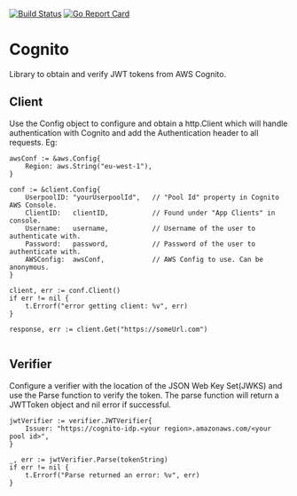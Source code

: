 [![Build Status](https://travis-ci.org/rejlersembriq/cognito.svg?branch=master)](https://travis-ci.org/rejlersembriq/cognito)
[![Go Report Card](https://goreportcard.com/badge/github.com/rejlersembriq/cognito)](https://goreportcard.com/report/github.com/rejlersembriq/cognito)

# Cognito
Library to obtain and verify JWT tokens from AWS Cognito.

## Client
Use the Config object to configure and obtain a http.Client which will handle authentication with Cognito and
add the Authentication header to all requests. Eg:

```
awsConf := &aws.Config{
    Region: aws.String("eu-west-1"),
}

conf := &client.Config{
    UserpoolID: "yourUserpoolId",   // "Pool Id" property in Cognito AWS Console.
    ClientID:   clientID,           // Found under "App Clients" in console.
    Username:   username,           // Username of the user to authenticate with.
    Password:   password,           // Password of the user to authenticate with.
    AWSConfig:  awsConf,            // AWS Config to use. Can be anonymous.
}

client, err := conf.Client()
if err != nil {
    t.Errorf("error getting client: %v", err)
}

response, err := client.Get("https://someUrl.com")
	
```

## Verifier
Configure a verifier with the location of the JSON Web Key Set(JWKS) and use the Parse function to verify the
token. The parse function will return a JWTToken object and nil error if successful.

```
jwtVerifier := verifier.JWTVerifier{
    Issuer: "https://cognito-idp.<your region>.amazonaws.com/<your pool id>",
}

_, err := jwtVerifier.Parse(tokenString)
if err != nil {
    t.Errorf("Parse returned an error: %v", err)
}
```